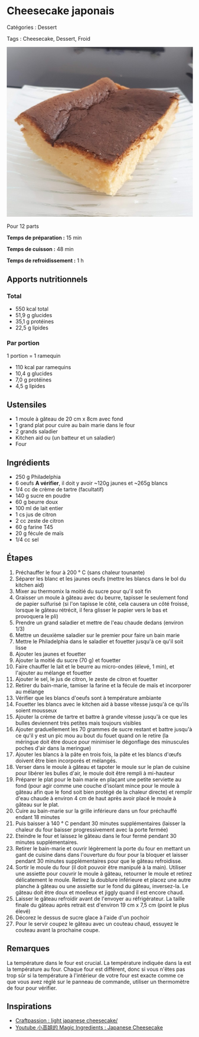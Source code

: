 # Cheesecake japonais

Catégories : Dessert

Tags : Cheesecake, Dessert, Froid

![Cheesecake japonais](./Cheesecake_japonais.jpg)

Pour 12 parts

**Temps de préparation :** 15 min

**Temps de cuisson :** 48 min

**Temps de refroidissement :** 1 h

## Apports nutritionnels

### Total

* 550 kcal total
* 51,9 g glucides
* 35,1 g protéines
* 22,5 g lipides

### Par portion

1 portion = 1 ramequin

* 110 kcal par ramequins
* 10,4 g glucides
* 7,0 g protéines
* 4,5 g lipides

## Ustensiles

* 1 moule à gâteau de 20 cm x 8cm avec fond
* 1 grand plat pour cuire au bain marie dans le four
* 2 grands saladier
* Kitchen aid ou (un batteur et un saladier)
* Four

## Ingrédients

* 250 g Philadelphia
* 6 oeufs <span class="warning">**A vérifier**, il doit y avoir ~120g jaunes et ~265g blancs</span>
* 1/4 cc de crème de tartre (facultatif)
* 140 g sucre en poudre
* 60 g beurre doux
* 100 ml de lait entier
* 1 cs jus de citron
* 2 cc zeste de citron
* 60 g farine T45
* 20 g fécule de maïs
* 1/4 cc sel

## Étapes

1. Préchauffer le four à 200 ° C (sans chaleur tounante)
2. Séparer les blanc et les jaunes oeufs (mettre les blancs dans le bol du kitchen aid)
3. Mixer au thermomix la moitié du sucre pour qu'il soit fin
4. Graisser un moule à gâteau avec du beurre, tapisser le seulement fond de papier sulfurisé (si l'on tapisse le côté, cela causera un côté froissé, lorsque le gâteau rétrécit, il fera glisser le papier vers le bas et provoquera le pli)
5. Prendre un grand saladier et mettre de l'eau chaude dedans (environ 1/3)
6. Mettre un deuxième saladier sur le premier pour faire un bain marie
7. Mettre le Philadelphia dans le saladier et fouetter jusqu'à ce qu'il soit lisse
8. Ajouter les jaunes et fouetter
9.  Ajouter la moitié du sucre (70 g) et fouetter
10. Faire chauffer le lait et le beurre au micro-ondes (élevé, 1 min), et l'ajouter au mélange et fouetter
11. Ajouter le sel, le jus de citron, le zeste de citron et fouetter
12. Retirer du bain-marie, tamiser la farine et la fécule de maïs et incorporer au mélange
13. Vérifier que les blancs d'oeufs sont à température ambiante
14. Fouetter les blancs avec le kitchen aid à basse vitesse jusqu'à ce qu'ils soient mousseux
15. Ajouter la crème de tartre et battre à grande vitesse jusqu'à ce que les bulles deviennent très petites mais toujours visibles
16. Ajouter graduellement les 70 grammes de sucre restant et battre jusqu'à ce qu'il y est un pic mou au bout du fouet quand on le retire (la méringue doit être douce pour minimiser le dégonflage des minuscules poches d'air dans la meringue)
17. Ajouter les blancs à la pâte en trois fois, la pâte et les blancs d'œufs doivent être bien incorporés et mélangés.
18. Verser dans le moule à gâteau et tapoter le moule sur le plan de cuisine pour libérer les bulles d'air, le moule doit être rempli à mi-hauteur
19. Préparer le plat pour le bain marie en plaçant une petite serviette au fond (pour agir comme une couche d'isolant mince pour le moule à gâteau afin que le fond soit bien protégé de la chaleur directe) et remplir d'eau chaude à environ 4 cm de haut après avoir placé le moule à gâteau sur le plat.
20. Cuire au bain-marie sur la grille inférieure dans un four préchauffé endant 18 minutes
21. Puis baisser à 140 ° C pendant 30 minutes supplémentaires (laisser la chaleur du four baisser progressivement avec la porte fermée)
22. Eteindre le four et laissez le gâteau dans le four fermé pendant 30 minutes supplémentaires.
23. Retirer le bain-marie et ouvrir légèrement la porte du four en mettant un gant de cuisine dans dans l'ouverture du four pour la bloquer et laisser pendant 30 minutes supplémentaires pour que le gâteau refroidisse.
24. Sortir le moule du four (il doit pouvoir être manipulé à la main). Utiliser une assiette pour couvrir le moule à gâteau, retourner le moule et retirez délicatement le moule. Retirez la doublure inférieure et placez une autre planche à gâteau ou une assiette sur le fond du gâteau, inversez-la. Le gâteau doit être doux et moelleux et jiggly quand il est encore chaud. 
25. Laisser le gâteau refroidir avant de l'envoyer au réfrigérateur. La taille finale du gâteau après retrait est d'environ 19 cm x 7,5 cm (point le plus élevé)
26. Décorez le dessus de sucre glace à l'aide d'un pochoir
27. Pour le servir coupez le gâteau avec un couteau chaud, essuyez le couteau avant la prochaine coupe.

## Remarques

La température dans le four est crucial. La température indiquée dans la est la température au four. Chaque four est différent, donc si vous n'êtes pas trop sûr si la température à l'intérieur de votre four est exacte comme ce que vous avez réglé sur le panneau de commande, utiliser un thermomètre de four pour vérifier.

## Inspirations

* [Craftpassion : light japanese cheesecake/](https://www.craftpassion.com/light-japanese-cheesecake/)
* [Youtube 小高姐的 Magic Ingredients : Japanese Cheesecake](https://www.youtube.com/watch?v=SyM3jMFjess)
